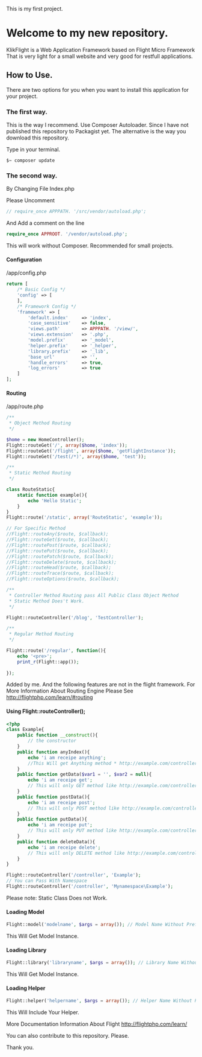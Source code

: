 This is my first project.

# Welcome to my new repository.

KlikFlight is a Web Application Framework based on Flight Micro Framework That is very light for a small website and very good for restfull applications.

## How to Use.

There are two options for you when you want to install this application for your project.

### The first way.

This is the way I recommend.
Use Composer Autoloader.
Since I have not published this repository to Packagist yet. The alternative is the way you download this repository.

Type in your terminal.

```shell
$~ composer update
```

### The second way.

By Changing File Index.php

Please Uncomment
```php
// require_once APPPATH. '/src/vendor/autoload.php';
```

And Add a comment on the line
```php
require_once APPROOT. '/vendor/autoload.php';
```

This will work without Composer. Recommended for small projects.

#### Configuration
/app/config.php

```php
return [
	/* Basic Config */
	'config' => [
	],
	/* Framework Config */
	'framework'	=> [
		'default.index'		=> 'index',
		'case_sensitive' 	=> false,
		'views.path'		=> APPPATH. '/view/',
		'views.extension'	=> '.php',
		'model.prefix'		=> '_model',
		'helper.prefix'		=> '_helper',
		'library.prefix'	=> '_lib',
		'base_url'			=> '',
		'handle_errors'		=> true,
		'log_errors'		=> true
	]
];
```

#### Routing
/app/route.php

```php
/**
 * Object Method Routing
 */

$home = new HomeController();
Flight::routeGet('/', array($home, 'index'));
Flight::routeGet('/flight', array($home, 'getFlightInstance'));
Flight::routeGet('/test(/*)', array($home, 'test'));

/**
 * Static Method Routing
 */

class RouteStatic{
	static function example(){
		echo 'Hello Static';
	}
}
Flight::route('/static', array('RouteStatic', 'example'));

// For Specific Method
//Flight::routeAny($route, $callback);
//Flight::routeGet($route, $callback);
//Flight::routePost($route, $callback);
//Flight::routePut($route, $callback);
//Flight::routePatch($route, $callback);
//Flight::routeDelete($route, $callback);
//Flight::routeHead($route, $callback);
//Flight::routeTrace($route, $callback);
//Flight::routeOptions($route, $callback);

/**
 * Controller Method Routing pass All Public Class Object Method
 * Static Method Does't Work.
 */

Flight::routeController('/blog', 'TestController');

/**
 * Regular Method Routing
 */

Flight::route('/regular', function(){
	echo '<pre>';
	print_r(Flight::app());
	
});
```

Added by me. And the following features are not in the flight framework.
For More Information About Routing Engine Please See http://flightphp.com/learn/#routing

#### Using Flight::routeController();
```php
<?php
class Example{
	public function __construct(){
		// the constructor
	}
	public function anyIndex(){
		echo 'i am receipe anything';
		//This Will get Anything method * http://example.com/controller/ or http://example.com/controller/index
	}
	public function getData($var1 = '', $var2 = null){
		echo 'i am receipe get';
		// This will only GET method like http://example.com/controller/data(/@var1)(/@var2)
	}
	public function postData(){
		echo 'i am receipe post';
		// This will only POST method like http://example.com/controller/data
	}
	public function putData(){
		echo 'i am receipe put';
		// This will only PUT method like http://example.com/controller/data
	}
	public function deleteData(){
		echo 'i am receipe delete';
		// This will only DELETE method like http://example.com/controller/data
	}
}
```
```php
Flight::routeController('/controller', 'Example');
// You can Pass With Namespace
Flight::routeController('/controller', 'Mynamespace\Example');
```
Please note: Static Class Does not Work.

#### Loading Model
```php
Flight::model('modelname', $args = array()); // Model Name Without Prefix
```
This Will Get Model Instance.

#### Loading Library
```php
Flight::library('libraryname', $args = array()); // Library Name Without Prefix.
```
This Will Get Model Instance.

#### Loading Helper
```php
Flight::helper('helpername', $args = array()); // Helper Name Without Prefix
```
This Will Include Your Helper.

More Documentation Information About Flight http://flightphp.com/learn/

You can also contribute to this repository. Please.

Thank you.
